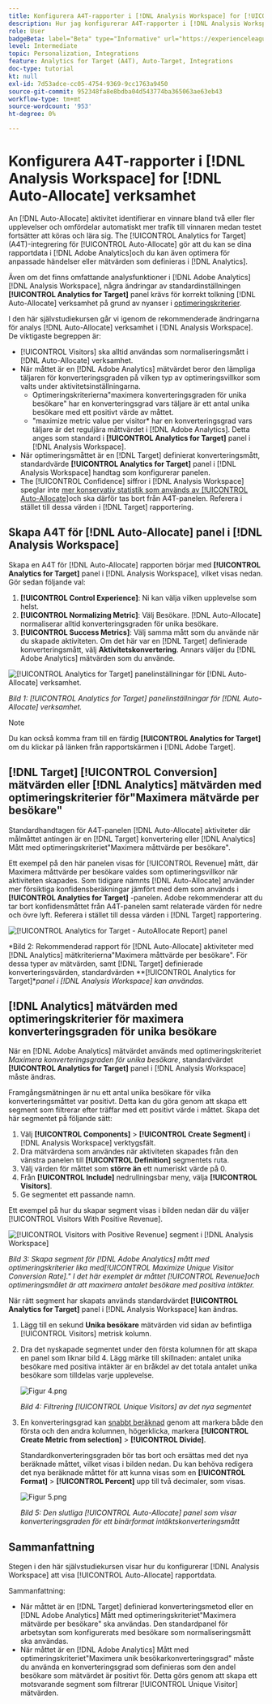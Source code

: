 ```yaml
---
title: Konfigurera A4T-rapporter i [!DNL Analysis Workspace] for [!UICONTROL Auto-Allocate] Verksamhet
description: Hur jag konfigurerar A4T-rapporter i [!DNL Analysis Workspace] för att få det förväntade resultatet när programmet körs [!UICONTROL Auto-Allocate] verksamhet.
role: User
badgeBeta: label="Beta" type="Informative" url="https://experienceleague.adobe.com/docs/target/using/introduction/intro.html?lang=en#beta newtab=true" tooltip="What are Target Beta release features?"
level: Intermediate
topic: Personalization, Integrations
feature: Analytics for Target (A4T), Auto-Target, Integrations
doc-type: tutorial
kt: null
exl-id: 7d53adce-cc05-4754-9369-9cc1763a9450
source-git-commit: 952348fa8e8bdba04d543774ba365063ae63eb43
workflow-type: tm+mt
source-wordcount: '953'
ht-degree: 0%

---
```


# Konfigurera A4T-rapporter i [!DNL Analysis Workspace] for [!DNL Auto-Allocate] verksamhet

An [!DNL Auto-Allocate] aktivitet identifierar en vinnare bland två eller fler upplevelser och omfördelar automatiskt mer trafik till vinnaren medan testet fortsätter att köras och lära sig. The [!UICONTROL Analytics for Target] (A4T)-integrering för [!UICONTROL Auto-Allocate] gör att du kan se dina rapportdata i [!DNL Adobe Analytics]och du kan även optimera för anpassade händelser eller mätvärden som definieras i [!DNL Analytics].

Även om det finns omfattande analysfunktioner i [!DNL Adobe Analytics] [!DNL Analysis Workspace], några ändringar av standardinställningen **[!UICONTROL Analytics for Target]** panel krävs för korrekt tolkning [!DNL Auto-Allocate] verksamhet på grund av nyanser i [optimeringskriterier](https://experienceleague.adobe.com/docs/target/using/integrate/a4t/a4t-at-aa.html?lang=en#supported).

I den här självstudiekursen går vi igenom de rekommenderade ändringarna för analys [!DNL Auto-Allocate] verksamhet i [!DNL Analysis Workspace]. De viktigaste begreppen är:

* [!UICONTROL Visitors] ska alltid användas som normaliseringsmått i [!DNL Auto-Allocate] verksamhet.
* När måttet är en [!DNL Adobe Analytics] mätvärdet beror den lämpliga täljaren för konverteringsgraden på vilken typ av optimeringsvillkor som valts under aktivitetsinställningarna.
   * Optimeringskriterierna&quot;maximera konverteringsgraden för unika besökare&quot; har en konverteringsgrad vars täljare är ett antal unika besökare med ett positivt värde av måttet.
   * &quot;maximize metric value per visitor* har en konverteringsgrad vars täljare är det reguljära måttvärdet i [!DNL Adobe Analytics]. Detta anges som standard i **[!UICONTROL Analytics for Target]** panel i [!DNL Analysis Workspace].
* När optimeringsmåttet är en [!DNL Target] definierat konverteringsmått, standardvärde **[!UICONTROL Analytics for Target]** panel i [!DNL Analysis Workspace] handtag som konfigurerar panelen.
* The [!UICONTROL Confidence] siffror i [!DNL Analysis Workspace] speglar inte [mer konservativ statistik som används av [!UICONTROL Auto-Allocate]](https://experienceleague.adobe.com/docs/target/using/activities/auto-allocate/automated-traffic-allocation.html?lang=en#section_98388996F0584E15BF3A99C57EEB7629)och ska därför tas bort från A4T-panelen. Referera i stället till dessa värden i [!DNL Target] rapportering.

## Skapa A4T för [!DNL Auto-Allocate] panel i [!DNL Analysis Workspace]

Skapa en A4T för [!DNL Auto-Allocate] rapporten börjar med **[!UICONTROL Analytics for Target]** panel i [!DNL Analysis Workspace], vilket visas nedan. Gör sedan följande val:

1. **[!UICONTROL Control Experience]**: Ni kan välja vilken upplevelse som helst.
2. **[!UICONTROL Normalizing Metric]**: Välj Besökare. [!DNL Auto-Allocate] normaliserar alltid konverteringsgraden för unika besökare.
3. **[!UICONTROL Success Metrics]**: Välj samma mått som du använde när du skapade aktiviteten. Om det här var en [!DNL Target] definierade konverteringsmått, välj **Aktivitetskonvertering**. Annars väljer du [!DNL Adobe Analytics] mätvärden som du använde.

![[!UICONTROL Analytics for Target] panelinställningar för [!DNL Auto-Allocate] verksamhet.](assets/AAFigure1.png)

*Bild 1: [!UICONTROL Analytics for Target] panelinställningar för [!DNL Auto-Allocate] verksamhet.*

>[!NOTE]
>
> Du kan också komma fram till en färdig **[!UICONTROL Analytics for Target]** om du klickar på länken från rapportskärmen i [!DNL Adobe Target].

## [!DNL Target] [!UICONTROL Conversion] mätvärden eller [!DNL Analytics] mätvärden med optimeringskriterier för&quot;Maximera mätvärde per besökare&quot;

Standardhandtagen för A4T-panelen [!DNL Auto-Allocate] aktiviteter där målmåttet antingen är en [!DNL Target] konvertering eller [!DNL Analytics] Mått med optimeringskriteriet&quot;Maximera måttvärde per besökare&quot;.

Ett exempel på den här panelen visas för [!UICONTROL Revenue] mått, där Maximera måttvärde per besökare valdes som optimeringsvillkor när aktiviteten skapades. Som tidigare nämnts [!DNL Auto-Allocate] använder mer försiktiga konfidensberäkningar jämfört med dem som används i **[!UICONTROL Analytics for Target]** -panelen. Adobe rekommenderar att du tar bort konfidensmåttet från A4T-panelen samt relaterade värden för nedre och övre lyft. Referera i stället till dessa värden i [!DNL Target] rapportering.

![[!UICONTROL Analytics for Target - AutoAllocate Report] panel](assets/AAFigure2.png)

*Bild 2: Rekommenderad rapport för [!DNL Auto-Allocate] aktiviteter med [!DNL Analytics] mätkriterierna&quot;Maximera måttvärde per besökare&quot;. För dessa typer av mätvärden, samt [!DNL Target] definierade konverteringsvärden, standardvärden **[!UICONTROL Analytics for Target]**panel i [!DNL Analysis Workspace] kan användas.*

## [!DNL Analytics] mätvärden med optimeringskriterier för maximera konverteringsgraden för unika besökare

När en [!DNL Adobe Analytics] mätvärdet används med optimeringskriteriet *Maximera konverteringsgraden för unika besökare*, standardvärdet **[!UICONTROL Analytics for Target]** panel i [!DNL Analysis Workspace] måste ändras.

Framgångsmätningen är nu ett antal unika besökare för vilka konverteringsmåttet var positivt. Detta kan du göra genom att skapa ett segment som filtrerar efter träffar med ett positivt värde i måttet. Skapa det här segmentet på följande sätt:

1. Välj **[!UICONTROL Components]** > **[!UICONTROL Create Segment]** i [!DNL Analysis Workspace] verktygsfält.
1. Dra mätvärdena som användes när aktiviteten skapades från den vänstra panelen till **[!UICONTROL Definition]** segmentets ruta.
1. Välj värden för måttet som **större än** ett numeriskt värde på 0.
1. Från **[!UICONTROL Include]** nedrullningsbar meny, välja **[!UICONTROL Visitors]**.
1. Ge segmentet ett passande namn.

Ett exempel på hur du skapar segment visas i bilden nedan där du väljer [!UICONTROL Visitors With Positive Revenue].

![[!UICONTROL Visitors with Positive Revenue] segment i [!DNL Analysis Workspace]](assets/AAFigure3.png)

*Bild 3: Skapa segment för [!DNL Adobe Analytics] mått med optimeringskriterier lika med[!UICONTROL Maximize Unique Visitor Conversion Rate].&quot; I det här exemplet är måttet [!UICONTROL Revenue]och optimeringsmålet är att maximera antalet besökare med positiva intäkter.*

När rätt segment har skapats används standardvärdet  **[!UICONTROL Analytics for Target]** panel i [!DNL Analysis Workspace] kan ändras.

1. Lägg till en sekund **Unika besökare** mätvärden vid sidan av befintliga [!UICONTROL Visitors] metrisk kolumn.
2. Dra det nyskapade segmentet under den första kolumnen för att skapa en panel som liknar bild 4. Lägg märke till skillnaden: antalet unika besökare med positiva intäkter är en bråkdel av det totala antalet unika besökare som tilldelas varje upplevelse.

   ![Figur 4.png](assets/AAFigure4.png)

   *Bild 4: Filtrering [!UICONTROL Unique Visitors] av det nya segmentet*

3. En konverteringsgrad kan [snabbt beräknad](https://experienceleague.adobe.com/docs/analytics-learn/tutorials/components/calculated-metrics/quick-calculated-metrics-in-analysis-workspace.html?lang=en) genom att markera både den första och den andra kolumnen, högerklicka, markera **[!UICONTROL Create Metric from selection]** > **[!UICONTROL Divide]**.

   Standardkonverteringsgraden bör tas bort och ersättas med det nya beräknade måttet, vilket visas i bilden nedan. Du kan behöva redigera det nya beräknade måttet för att kunna visas som en **[!UICONTROL Format]** > **[!UICONTROL Percent]** upp till två decimaler, som visas.

   ![Figur 5.png](assets/AAFigure5.png)

   *Bild 5: Den slutliga [!UICONTROL Auto-Allocate] panel som visar konverteringsgraden för ett binärformat intäktskonverteringsmått*

## Sammanfattning

Stegen i den här självstudiekursen visar hur du konfigurerar [!DNL Analysis Workspace] att visa [!UICONTROL Auto-Allocate] rapportdata.

Sammanfattning:

* När måttet är en [!DNL Target] definierad konverteringsmetod eller en [!DNL Adobe Analytics] Mått med optimeringskriteriet&quot;Maximera mätvärde per besökare&quot; ska användas. Den standardpanel för arbetsytan som konfigurerats med besökare som normaliseringsmått ska användas.
* När måttet är en [!DNL Adobe Analytics] Mått med optimeringskriteriet&quot;Maximera unik besökarkonverteringsgrad&quot; måste du använda en konverteringsgrad som definieras som den andel besökare som mätvärdet är positivt för. Detta görs genom att skapa ett motsvarande segment som filtrerar [!UICONTROL Unique Visitor] mätvärden.
